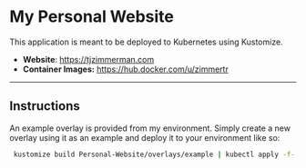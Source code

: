 # My Personal Website

This application is meant to be deployed to Kubernetes using Kustomize. 

* **Website**: https://tjzimmerman.com
* **Container Images:** https://hub.docker.com/u/zimmertr

<hr>


## Instructions

An example overlay is provided from my environment. Simply create a new overlay using it as an example and deploy it to your environment like so:

   ```bash
    kustomize build Personal-Website/overlays/example | kubectl apply -f-
   ```
